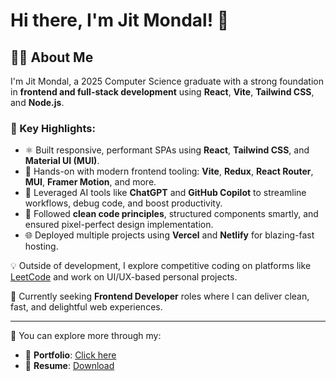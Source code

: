 # Hi there, I'm Jit Mondal! 👋

## 🧑‍💻 About Me

I'm Jit Mondal, a 2025 Computer Science graduate with a strong foundation in **frontend and full-stack development** using **React**, **Vite**, **Tailwind CSS**, and **Node.js**.

### 🚀 Key Highlights:

- ⚛️ Built responsive, performant SPAs using **React**, **Tailwind CSS**, and **Material UI (MUI)**.
- 🔧 Hands-on with modern frontend tooling: **Vite**, **Redux**, **React Router**, **MUI**, **Framer Motion**, and more.
- 🤖 Leveraged AI tools like **ChatGPT** and **GitHub Copilot** to streamline workflows, debug code, and boost productivity.
- 🧼 Followed **clean code principles**, structured components smartly, and ensured pixel-perfect design implementation.
- 🌐 Deployed multiple projects using **Vercel** and **Netlify** for blazing-fast hosting.

💡 Outside of development, I explore competitive coding on platforms like [LeetCode](https://leetcode.com/) and work on UI/UX-based personal projects.

🎯 Currently seeking **Frontend Developer** roles where I can deliver clean, fast, and delightful web experiences.

---

📎 You can explore more through my:

- 🧾 **Portfolio**: [Click here](https://my-portfolio-7z99.vercel.app/)
- 📄 **Resume**: [Download](#) <!-- Replace with resume link -->
